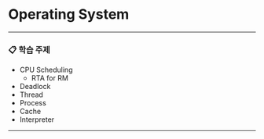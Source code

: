 # Operating System

---

### 📋 학습 주제
- CPU Scheduling
  - RTA for RM
- Deadlock
- Thread
- Process
- Cache
- Interpreter
---


